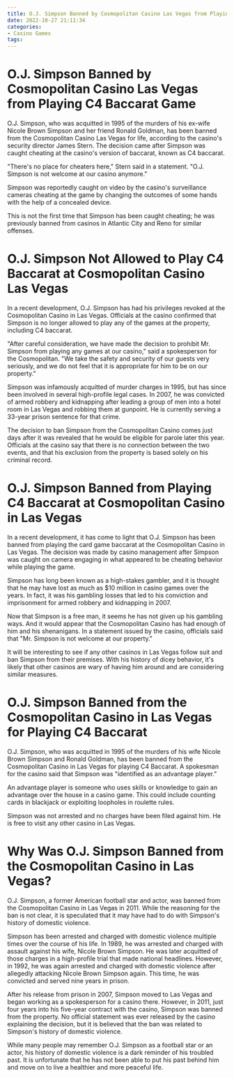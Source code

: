 ```yaml
---
title: O.J. Simpson Banned by Cosmopolitan Casino Las Vegas from Playing C4 Baccarat Game 
date: 2022-10-27 21:11:34
categories:
- Casino Games
tags:
---
```



#  O.J. Simpson Banned by Cosmopolitan Casino Las Vegas from Playing C4 Baccarat Game 

O.J. Simpson, who was acquitted in 1995 of the murders of his ex-wife Nicole Brown Simpson and her friend Ronald Goldman, has been banned from the Cosmopolitan Casino Las Vegas for life, according to the casino's security director James Stern. The decision came after Simpson was caught cheating at the casino's version of baccarat, known as C4 baccarat.

"There's no place for cheaters here," Stern said in a statement. "O.J. Simpson is not welcome at our casino anymore."

Simpson was reportedly caught on video by the casino's surveillance cameras cheating at the game by changing the outcomes of some hands with the help of a concealed device.

This is not the first time that Simpson has been caught cheating; he was previously banned from casinos in Atlantic City and Reno for similar offenses.

#  O.J. Simpson Not Allowed to Play C4 Baccarat at Cosmopolitan Casino Las Vegas 

In a recent development, O.J. Simpson has had his privileges revoked at the Cosmopolitan Casino in Las Vegas. Officials at the casino confirmed that Simpson is no longer allowed to play any of the games at the property, including C4 baccarat.

"After careful consideration, we have made the decision to prohibit Mr. Simpson from playing any games at our casino," said a spokesperson for the Cosmopolitan. "We take the safety and security of our guests very seriously, and we do not feel that it is appropriate for him to be on our property."

Simpson was infamously acquitted of murder charges in 1995, but has since been involved in several high-profile legal cases. In 2007, he was convicted of armed robbery and kidnapping after leading a group of men into a hotel room in Las Vegas and robbing them at gunpoint. He is currently serving a 33-year prison sentence for that crime.

The decision to ban Simpson from the Cosmopolitan Casino comes just days after it was revealed that he would be eligible for parole later this year. Officials at the casino say that there is no connection between the two events, and that his exclusion from the property is based solely on his criminal record.

#  O.J. Simpson Banned from Playing C4 Baccarat at Cosmopolitan Casino in Las Vegas 

In a recent development, it has come to light that O.J. Simpson has been banned from playing the card game baccarat at the Cosmopolitan Casino in Las Vegas. The decision was made by casino management after Simpson was caught on camera engaging in what appeared to be cheating behavior while playing the game.

Simpson has long been known as a high-stakes gambler, and it is thought that he may have lost as much as $10 million in casino games over the years. In fact, it was his gambling losses that led to his conviction and imprisonment for armed robbery and kidnapping in 2007.

Now that Simpson is a free man, it seems he has not given up his gambling ways. And it would appear that the Cosmopolitan Casino has had enough of him and his shenanigans. In a statement issued by the casino, officials said that "Mr. Simpson is not welcome at our property."

It will be interesting to see if any other casinos in Las Vegas follow suit and ban Simpson from their premises. With his history of dicey behavior, it's likely that other casinos are wary of having him around and are considering similar measures.

#  O.J. Simpson Banned from the Cosmopolitan Casino in Las Vegas for Playing C4 Baccarat 

O.J. Simpson, who was acquitted in 1995 of the murders of his wife Nicole Brown Simpson and Ronald Goldman, has been banned from the Cosmopolitan Casino in Las Vegas for playing C4 Baccarat. 
A spokesman for the casino said that Simpson was "identified as an advantage player."

An advantage player is someone who uses skills or knowledge to gain an advantage over the house in a casino game. This could include counting cards in blackjack or exploiting loopholes in roulette rules. 

Simpson was not arrested and no charges have been filed against him. He is free to visit any other casino in Las Vegas.

#  Why Was O.J. Simpson Banned from the Cosmopolitan Casino in Las Vegas?

O.J. Simpson, a former American football star and actor, was banned from the Cosmopolitan Casino in Las Vegas in 2011. While the reasoning for the ban is not clear, it is speculated that it may have had to do with Simpson's history of domestic violence.

Simpson has been arrested and charged with domestic violence multiple times over the course of his life. In 1989, he was arrested and charged with assault against his wife, Nicole Brown Simpson. He was later acquitted of those charges in a high-profile trial that made national headlines. However, in 1992, he was again arrested and charged with domestic violence after allegedly attacking Nicole Brown Simpson again. This time, he was convicted and served nine years in prison.

After his release from prison in 2007, Simpson moved to Las Vegas and began working as a spokesperson for a casino there. However, in 2011, just four years into his five-year contract with the casino, Simpson was banned from the property. No official statement was ever released by the casino explaining the decision, but it is believed that the ban was related to Simpson's history of domestic violence.

While many people may remember O.J. Simpson as a football star or an actor, his history of domestic violence is a dark reminder of his troubled past. It is unfortunate that he has not been able to put his past behind him and move on to live a healthier and more peaceful life.
